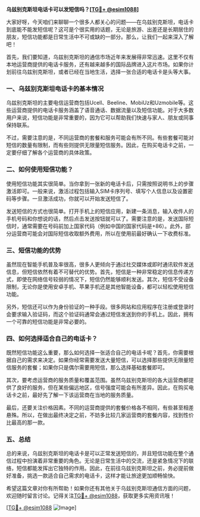 **乌兹别克斯坦电话卡可以发短信吗？[[TG💪+ @esim1088](https://t.me/s/esim1088)]**

大家好呀，今天咱们来聊聊一个很多人都关心的问题——在乌兹别克斯坦，电话卡到底能不能发短信呢？这可是个很实用的话题，无论是旅游、出差还是长期居住的朋友，短信功能都是日常生活中不可或缺的一部分。那么，让我们一起来深入了解吧！

首先，我们要知道，乌兹别克斯坦的通信市场近年来发展得非常迅速。这里不仅有本地运营商提供的电话卡服务，还有越来越多的国际品牌进入这片市场。如果你计划前往乌兹别克斯坦，或者已经在当地生活，选择一张合适的电话卡是头等大事。

### 一、乌兹别克斯坦电话卡的基本情况

乌兹别克斯坦的主要电信运营商包括Ucell、Beeline、MobiUz和Uzmobile等。这些运营商提供的电话卡服务涵盖了语音通话、数据流量以及短信功能。对于大多数用户来说，短信功能是非常重要的，因为它可以帮助我们快速与家人、朋友或同事保持联系。

不过，需要注意的是，不同运营商的套餐和服务可能会有所不同。有些套餐可能对短信的数量有限制，而有些则提供无限量短信服务。因此，在购买电话卡之前，一定要仔细了解各个运营商的具体政策。

### 二、如何使用短信功能？

使用短信功能其实很简单。当你拿到一张新的电话卡后，只需按照说明书上的步骤激活即可。一般来说，激活过程包括输入SIM卡序列号、填写个人信息以及设置密码等步骤。一旦激活成功，你就可以开始发送短信了。

发送短信的方式也很简单。打开手机上的短信应用，新建一条消息，输入收件人的手机号码和你想说的话，然后点击发送按钮就可以了。需要注意的是，发送国际短信时，通常需要在号码前加上国家代码（例如中国的国家代码是+86）。此外，部分运营商可能会对国际短信收取额外费用，所以在使用前最好确认一下收费标准。

### 三、短信功能的优势

虽然现在智能手机普及率很高，很多人更倾向于通过社交媒体或即时通讯软件发送信息，但短信依然有着不可替代的优势。首先，短信是一种非常稳定的信息传递方式，即使在网络信号较弱的情况下，短信仍然能够顺利发送。其次，短信不受设备限制，无论你是使用安卓手机、苹果手机还是其他智能设备，都可以轻松使用短信功能。

另外，短信还可以作为身份验证的一种手段。很多网站和应用程序在注册或登录时会要求输入验证码，而这个验证码通常会通过短信发送到你的手机上。因此，拥有一个可靠的短信功能是非常必要的。

### 四、如何选择适合自己的电话卡？

既然短信功能这么重要，那么如何选择一张适合自己的电话卡呢？首先，你需要根据自己的需求来决定。如果你经常需要发送大量短信，可以选择那些提供无限量短信服务的套餐；如果你只是偶尔需要用短信，那么选择基础套餐即可。

其次，要考虑运营商的服务质量和覆盖范围。虽然乌兹别克斯坦的各大运营商都提供了良好的服务，但在某些偏远地区，信号强度可能会有所差异。因此，在购买电话卡之前，最好先了解一下该运营商在当地的服务质量。

最后，还要关注价格因素。不同的运营商提供的套餐价格各不相同，有些甚至相差悬殊。所以，在做出最终决定之前，不妨多比较几家运营商的套餐内容，找到性价比最高的那一款。

### 五、总结

总的来说，乌兹别克斯坦的电话卡是可以正常发送短信的，并且短信功能在整个通信过程中扮演着非常重要的角色。无论是日常生活中的交流，还是紧急情况下的联络，短信都能发挥出它独特的作用。因此，在前往乌兹别克斯坦之前，务必提前做好准备，挑选一款适合自己需求的电话卡，这样才能让旅途更加顺畅愉快。

希望这篇文章对你有所帮助！如果你还有其他关于乌兹别克斯坦通信方面的问题，欢迎随时留言讨论。记得关注[TG💪+ @esim1088](https://t.me/s/esim1088)，获取更多实用资讯哦！

[[TG💪+ @esim1088](https://t.me/s/esim1088) ![Image](https://i.postimg.cc/4NQfJmqS/Snipaste-2025-05-13-00-14-12.png)]